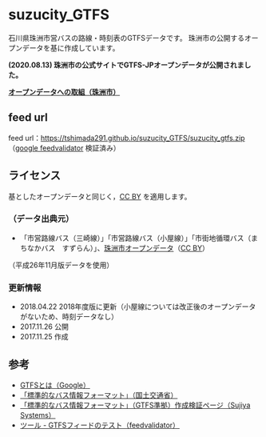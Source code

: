 # suzucity_GTFS
石川県珠洲市営バスの路線・時刻表のGTFSデータです。
珠洲市の公開するオープンデータを基に作成しています。

**(2020.08.13) 珠洲市の公式サイトでGTFS-JPオープンデータが公開されました。**

**[オープンデータへの取組（珠洲市）](https://www.city.suzu.lg.jp/soumu/opendata_index.html)**


## feed url
feed url：https://tshimada291.github.io/suzucity_GTFS/suzucity_gtfs.zip
（[google feedvalidator](https://developers.google.com/transit/tools?hl=ja) 検証済み）

## ライセンス
基としたオープンデータと同じく，[CC BY](https://creativecommons.org/licenses/by/2.1/jp/) を適用します。

### （データ出典元）
* 「市営路線バス（三崎線）」「市営路線バス（小屋線）」「市街地循環バス（まちなかバス　すずらん）」、[珠洲市オープンデータ](http://www.city.suzu.lg.jp/soumu/opendata_index.html)（[CC BY](https://creativecommons.org/licenses/by/2.0/)）

（平成26年11月版データを使用）

### 更新情報
* 2018.04.22 2018年度版に更新（小屋線については改正後のオープンデータがないため、時刻データなし）
* 2017.11.26 公開
* 2017.11.25 作成

## 参考
* [GTFSとは（Google）](https://developers.google.com/transit/gtfs/?hl=ja)
* [「標準的なバス情報フォーマット」（国土交通省）](http://www.mlit.go.jp/sogoseisaku/transport/sosei_transport_tk_000067.html)
* [「標準的なバス情報フォーマット」（GTFS準拠）作成検証ページ（Sujiya Systems）](http://www.sinjidai.com/sujiya/gtfs_help.html)
* [ツール - GTFSフィードのテスト（feedvalidator）](https://developers.google.com/transit/tools?hl=ja)
